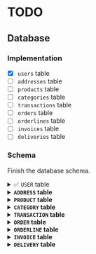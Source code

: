 <!-- markdownlint-disable MD033 -->

# TODO

## Database

### Implementation

- [x] `users` table
- [ ] `addresses` table
- [ ] `products` table
- [ ] `categories` table
- [ ] `transactions` table
- [ ] `orders` table
- [ ] `orderlines` table
- [ ] `invoices` table
- [ ] `deliveries` table

### Schema

Finish the database schema.

<details>
<summary><i></i>
  <code>USER</code> table
</summary>

```sql
CREATE TABLE users (
  email VARCHAR(255) NOT NULL UNIQUE,
  password VARCHAR(255) NOT NULL,
  api_key VARCHAR(255) NOT NULL UNIQUE,
  firstname VARCHAR(255),
  lastname VARCHAR(255),
  role VARCHAR(255) DEFAULT 'ROLE_USER',
);
```

</details>

<details>
<summary>
  <code>ADDRESS</code> table
</summary>

```sql
CREATE TABLE addresses (
  user_id UUID REFERENCES users(id),
  address VARCHAR(255) NOT NULL,
  town VARCHAR(255),
  zip VARCHAR(255),
  country VARCHAR(255),
  phone VARCHAR(255),
);
```

</details>

<details>
<summary>
  <code>PRODUCT</code> table
</summary>

```sql
CREATE TABLE products (
  name VARCHAR(255) NOT NULL,
  description TEXT,
  price DECIMAL(10, 2),
  tax DECIMAL(10, 2),
  stock INTEGER,
  stock_virtual INTEGER,
  image VARCHAR(255),
  alert INTEGER,
  status INTEGER DEFAULT 0,
);
```

</details>

<details>
<summary>
  <code>CATEGORY</code> table
</summary>

```sql
CREATE TABLE categories (
  name VARCHAR(255) NOT NULL,
  description TEXT,
  status INTEGER DEFAULT 0,
);
```

</details>

<details>
<summary>
  <code>TRANSACTION</code> table
</summary>

```sql
CREATE TABLE transactions (
  user_id UUID REFERENCES users(id),
  total_price DECIMAL(10, 2),
  status INTEGER DEFAULT 0,
);
```

</details>

<details>
<summary>
  <code>ORDER</code> table
</summary>

```sql
CREATE TABLE orders (
  user_id UUID REFERENCES users(id),
  status INTEGER DEFAULT 0,
);
```

</details>

<details>
<summary>
  <code>ORDERLINE</code> table
</summary>

```sql
CREATE TABLE orderlines (
  order_id INTEGER REFERENCES orders(id),
  product_id INTEGER REFERENCES products(id),
  quantity INTEGER,
);
```

</details>

<details>
<summary>
  <code>INVOICE</code> table
</summary>

```sql
CREATE TABLE invoices (
  order_id INTEGER REFERENCES orders(id),
  transaction_id UUID REFERENCES transactions(id),
  type INTEGER DEFAULT,
  status INTEGER DEFAULT 0,
);
```

</details>

<details>
<summary>
  <code>DELIVERY</code> table
</summary>

```sql
CREATE TABLE deliveries (
  code VARCHAR(255),
  order_id INTEGER REFERENCES orders(id),
  address_id INTEGER REFERENCES addresses(id),
  status INTEGER DEFAULT 0,
);
```

</details>

<style>
  summary {
    cursor: pointer;
  }
  summary:hover, summary:focus {
    background-color: #ddd;
    color: #333;
  }
  summary:not(:has(>i)) {
    font-weight: bold;
  }
  summary > i::before {
    content: '✅';
    font-style: normal;
  }
</style>
